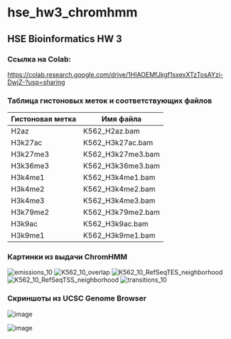 # hse_hw3_chromhmm

## HSE Bioinformatics HW 3

### Ссылка на Colab:

https://colab.research.google.com/drive/1HIAOEMfJkgf1sxexXTzTosAYzi-DwjZ-?usp=sharing

### Таблица гистоновых меток и соответствующих файлов

| Гистоновая метка | Имя файла         |
|------------------|-------------------|
| H2az             | K562_H2az.bam     |
| H3k27ac          | K562_H3k27ac.bam  |
| H3k27me3         | K562_H3k27me3.bam |
| H3k36me3         | K562_H3k36me3.bam |
| H3k4me1          | K562_H3k4me1.bam  |
| H3k4me2          | K562_H3k4me2.bam  |
| H3k4me3          | K562_H3k4me3.bam  |
| H3k79me2         | K562_H3k79me2.bam |
| H3k9ac           | K562_H3k9ac.bam   |
| H3k9me1          | K562_H3k9me1.bam  |

### Картинки из выдачи ChromHMM

![emissions_10](https://user-images.githubusercontent.com/60008375/160094484-5a13805c-614c-4559-a729-6e49c5e8b303.png)
![K562_10_overlap](https://user-images.githubusercontent.com/60008375/160094508-e3d81a6b-28a4-4905-8731-f4046af0faa0.png)
![K562_10_RefSeqTES_neighborhood](https://user-images.githubusercontent.com/60008375/160094524-c33f36e2-7bce-4365-ad10-336aaa8bf3bb.png)
![K562_10_RefSeqTSS_neighborhood](https://user-images.githubusercontent.com/60008375/160094545-628dd3a8-a4a3-4aed-91d2-aa19977b5ebb.png)
![transitions_10](https://user-images.githubusercontent.com/60008375/160094556-4d6d4e93-4c43-46f2-b189-5f76b702ff91.png)

### Скриншоты из UCSC Genome Browser

![image](https://user-images.githubusercontent.com/60008375/160096335-8e4b336a-e0ca-4c7e-bb78-985a160caf24.png)

![image](https://user-images.githubusercontent.com/60008375/160097013-19bc61e5-364c-48bf-9c9d-f0c738e5a2b7.png)

